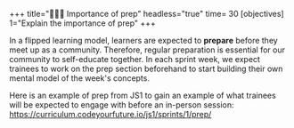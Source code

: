 +++
title="🧑🏾‍💻 Importance of prep"
headless="true"
time= 30
[objectives]
    1="Explain the importance of prep"
+++

In a flipped learning model, learners are expected to **prepare** before they meet up as a community. Therefore, regular preparation is essential for our community to self-educate together. In each sprint week, we expect trainees to work on the prep section beforehand to start building their own mental model of the week's concepts.

Here is an example of prep from JS1 to gain an example of what trainees will be expected to engage with before an in-person session: https://curriculum.codeyourfuture.io/js1/sprints/1/prep/

